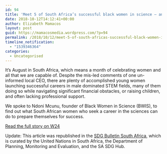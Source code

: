 ```yaml
---
id: 94
title: 'Meet 5 of South Africa’s successful black women in science – and they’re under 35'
date: 2018-10-12T14:12:41+00:00
author: Elizabeth Mamacos
layout: post
guid: https://mamacosmedia.wordpress.com/?p=94
permalink: /2018/10/12/meet-5-of-south-africas-successful-black-women-in-science-and-theyre-under-35/
timeline_notification:
  - "1539346364"
categories:
  - Uncategorised
---
```

It’s August in South Africa, which means a month of celebrating women and all that we are capable of. Despite the mis-led comments of one un-informed local CEO, there are plenty of accomplished young women launching successful careers in male dominated STEM fields, many of them doing so while navigating significant financial obstacles, or raising children, and often lacking professional support.

We spoke to Ndoni Mcunu, founder of Black Women in Science (BWIS), to find out what South African women who seek a career in the sciences can do to prepare themselves for success.

<a href="https://www.w24.co.za/Work/Jobs/meet-south-africas-most-successful-black-women-in-science-20180821" target="_blank" rel="noopener">Read the full story on W24</a>

Update: This article was republished in the [SDG Bulletin South Africa](https://mailchi.mp/20a9622fceae/sdg-bulletin-south-africa-july-1768049), which is curated by the United Nations in South Africa, the Department of Planning, Monitoring and Evaluation, and the SA SDG Hub.